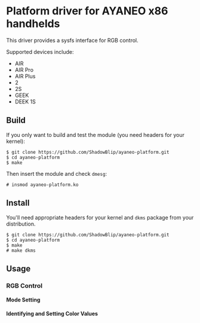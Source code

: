 # Platform driver for AYANEO x86 handhelds

This driver provides a sysfs interface for RGB control.

Supported devices include:

 - AIR
 - AIR Pro
 - AIR Plus
 - 2
 - 2S
 - GEEK
 - DEEK 1S

## Build
If you only want to build and test the module (you need headers for your
kernel):

```shell
$ git clone https://github.com/ShadowBlip/ayaneo-platform.git
$ cd ayaneo-platform
$ make
```

Then insert the module and check `dmesg`:
```shell
# insmod ayaneo-platform.ko
```

## Install

You'll need appropriate headers for your kernel and `dkms` package from your
distribution.

```shell
$ git clone https://github.com/ShadowBlip/ayaneo-platform.git
$ cd ayaneo-platform
$ make
# make dkms
```

## Usage

### RGB Control

#### Mode Setting

#### Identifying and Setting Color Values
